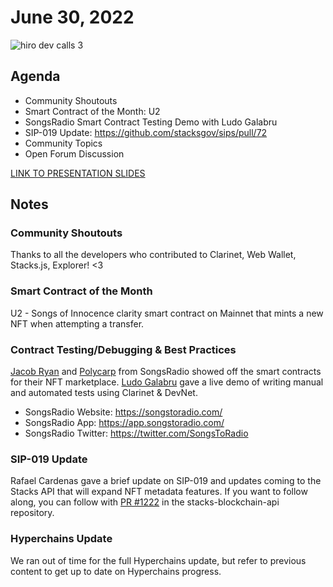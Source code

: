 # June 30, 2022

![hiro dev calls 3](https://user-images.githubusercontent.com/10453432/176914478-9a8bbe62-433d-4fc7-948d-eb00305802e2.png)

## Agenda
- Community Shoutouts
- Smart Contract of the Month: U2
- SongsRadio Smart Contract Testing Demo with Ludo Galabru
- SIP-019 Update: https://github.com/stacksgov/sips/pull/72
- Community Topics
- Open Forum Discussion

[LINK TO PRESENTATION SLIDES](https://docs.google.com/presentation/d/1Q_VFnfEDw0oFSHkj0CwlIQthlEq1ooTNeuB3SzhmKAc/edit?usp=sharing)

## Notes
### Community Shoutouts
Thanks to all the developers who contributed to Clarinet, Web Wallet, Stacks.js, Explorer! <3 

### Smart Contract of the Month
U2 - Songs of Innocence clarity smart contract on Mainnet that mints a new NFT when attempting a transfer. 

### Contract Testing/Debugging & Best Practices
[Jacob Ryan](https://twitter.com/jacobryanmedia) and [Polycarp](https://twitter.com/yourmercury_) from SongsRadio showed off the smart contracts for their NFT marketplace. 
[Ludo Galabru](https://twitter.com/ludovic) gave a live demo of writing manual and automated tests using Clarinet & DevNet. 

- SongsRadio Website: https://songstoradio.com/
- SongsRadio App: https://app.songstoradio.com/
- SongsRadio Twitter: https://twitter.com/SongsToRadio

### SIP-019 Update
Rafael Cardenas gave a brief update on SIP-019 and updates coming to the Stacks API that will expand NFT metadata features. If you want to follow along, you can follow with [PR #1222](https://github.com/hirosystems/stacks-blockchain-api/issues/1222) in the stacks-blockchain-api repository. 

### Hyperchains Update
We ran out of time for the full Hyperchains update, but refer to previous content to get up to date on Hyperchains progress. 
